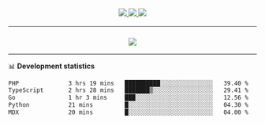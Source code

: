<h3 align="center">
  <a href="https://github.com/hwalker928">
      <img src="https://img.shields.io/github/followers/hwalker928?label=Followers&style=for-the-badge&color=lightblue">
  </a>
  <a href="https://harryw.link/discord" alt="Discord">
      <img src="https://img.shields.io/discord/738451951758606336?label=discord&style=for-the-badge&color=lightblue"/>
  </a>
  <a href="https://harryw.link/sparked" alt="Sparked Host">
      <img src="https://img.shields.io/static/v1?label=Sponsor&message=Sparked%20Host&color=yellow&style=for-the-badge"/>
  </a>
</h3>

<hr>


<h3 align="center">
  <a href="https://github.com/hwalker928">
      <img src="https://github-profile-trophy.vercel.app/?username=hwalker928&no-bg=true&no-frame=true">
  </a>
</h3>


<hr>

📊 **Development statistics**

<!--START_SECTION:waka-->

```txt
PHP              3 hrs 19 mins   ██████████░░░░░░░░░░░░░░░   39.40 %
TypeScript       2 hrs 28 mins   ███████▒░░░░░░░░░░░░░░░░░   29.41 %
Go               1 hr 3 mins     ███░░░░░░░░░░░░░░░░░░░░░░   12.56 %
Python           21 mins         █░░░░░░░░░░░░░░░░░░░░░░░░   04.30 %
MDX              20 mins         █░░░░░░░░░░░░░░░░░░░░░░░░   04.00 %
```

<!--END_SECTION:waka-->
